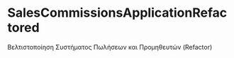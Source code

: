 # SalesCommissionsApplicationRefactored
Βελτιστοποίηση Συστήματος Πωλήσεων και Προμηθευτών (Refactor)
